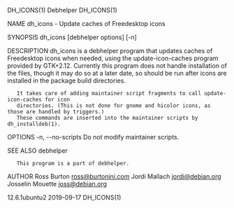 DH_ICONS(1)                                    Debhelper                                   DH_ICONS(1)

NAME
       dh_icons - Update caches of Freedesktop icons

SYNOPSIS
       dh_icons [debhelper options] [-n]

DESCRIPTION
       dh_icons is a debhelper program that updates caches of Freedesktop icons when needed, using the
       update-icon-caches program provided by GTK+2.12.  Currently this program does not handle
       installation of the files, though it may do so at a later date, so should be run after icons
       are installed in the package build directories.

       It takes care of adding maintainer script fragments to call update-icon-caches for icon
       directories. (This is not done for gnome and hicolor icons, as those are handled by triggers.)
       These commands are inserted into the maintainer scripts by dh_installdeb(1).

OPTIONS
       -n, --no-scripts
           Do not modify maintainer scripts.

SEE ALSO
       debhelper

       This program is a part of debhelper.

AUTHOR
       Ross Burton <ross@burtonini.com> Jordi Mallach <jordi@debian.org> Josselin Mouette
       <joss@debian.org>

12.6.1ubuntu2                                 2019-09-17                                   DH_ICONS(1)
